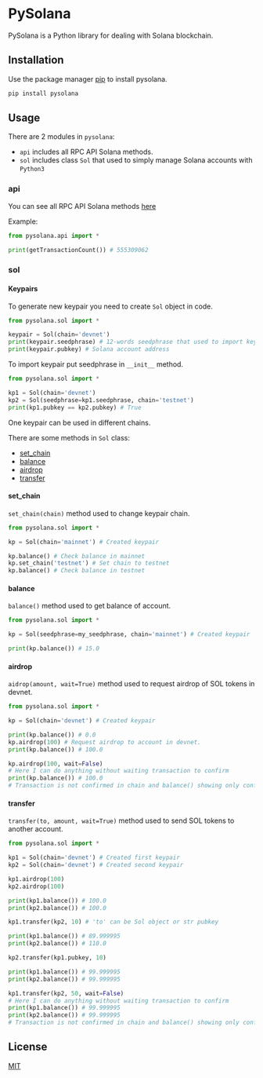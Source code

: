 # PySolana

PySolana is a Python library for dealing with Solana blockchain.

## Installation

Use the package manager [pip](https://pip.pypa.io/en/stable/) to install pysolana.

```bash
pip install pysolana
```

## Usage

There are 2 modules in `pysolana`:

 * `api` includes all RPC API Solana methods.
 * `sol` includes class `Sol` that used to simply manage Solana accounts with `Python3`

### api

You can see all RPC API Solana methods [here](https://docs.solana.com/apps/jsonrpc-api#json-rpc-api-reference)

Example:
```python
from pysolana.api import *

print(getTransactionCount()) # 555309062
```

### sol

#### Keypairs

To generate new keypair you need to create `Sol` object in code.
```python
from pysolana.sol import *

keypair = Sol(chain='devnet')
print(keypair.seedphrase) # 12-words seedphrase that used to import keypair
print(keypair.pubkey) # Solana account address
```

To import keypair put seedphrase in `__init__` method.
```python
from pysolana.sol import *

kp1 = Sol(chain='devnet')
kp2 = Sol(seedphrase=kp1.seedphrase, chain='testnet')
print(kp1.pubkey == kp2.pubkey) # True
```

One keypair can be used in different chains.

There are some methods in `Sol` class:
 * [set_chain](#setchain)
 * [balance](#balance)
 * [airdrop](#airdrop)
 * [transfer](#transfer)

#### set_chain
`set_chain(chain)` method used to change keypair chain.
```python
from pysolana.sol import *

kp = Sol(chain='mainnet') # Created keypair

kp.balance() # Check balance in mainnet
kp.set_chain('testnet') # Set chain to testnet
kp.balance() # Check balance in testnet
```

#### balance
`balance()` method used to get balance of account.
```python
from pysolana.sol import *

kp = Sol(seedphrase=my_seedphrase, chain='mainnet') # Created keypair

print(kp.balance()) # 15.0
```

#### airdrop
`aidrop(amount, wait=True)` method used to request airdrop of SOL tokens in devnet.
```python
from pysolana.sol import *

kp = Sol(chain='devnet') # Created keypair

print(kp.balance()) # 0.0
kp.airdrop(100) # Request airdrop to account in devnet.
print(kp.balance()) # 100.0

kp.airdrop(100, wait=False)
# Here I can do anything without waiting transaction to confirm
print(kp.balance()) # 100.0
# Transaction is not confirmed in chain and balance() showing only confirmed balance.
```

#### transfer
`transfer(to, amount, wait=True)` method used to send SOL tokens to another account.
```python
from pysolana.sol import *

kp1 = Sol(chain='devnet') # Created first keypair
kp2 = Sol(chain='devnet') # Created second keypair

kp1.airdrop(100)
kp2.airdrop(100)

print(kp1.balance()) # 100.0
print(kp2.balance()) # 100.0

kp1.transfer(kp2, 10) # 'to' can be Sol object or str pubkey

print(kp1.balance()) # 89.999995
print(kp2.balance()) # 110.0

kp2.transfer(kp1.pubkey, 10)

print(kp1.balance()) # 99.999995
print(kp2.balance()) # 99.999995

kp1.transfer(kp2, 50, wait=False)
# Here I can do anything without waiting transaction to confirm
print(kp1.balance()) # 99.999995
print(kp2.balance()) # 99.999995
# Transaction is not confirmed in chain and balance() showing only confirmed balance.
```

## License
[MIT](https://choosealicense.com/licenses/mit/)
